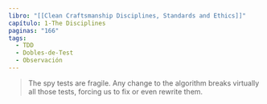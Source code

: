 ```yaml
---
libro: "[[Clean Craftsmanship Disciplines, Standards and Ethics]]"
capítulo: 1-The Disciplines
paginas: "166"
tags:
  - TDD
  - Dobles-de-Test
  - Observación
---
```

>The spy tests are fragile. Any change to the algorithm breaks virtually all  those tests, forcing us to fix or even rewrite them. 
